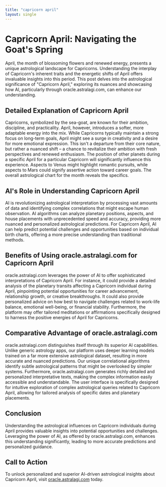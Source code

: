 ```yaml
---
title: "capricorn april"
layout: single
---
```


# Capricorn April: Navigating the Goat's Spring

April, the month of blossoming flowers and renewed energy, presents a unique astrological landscape for Capricorns.  Understanding the interplay of Capricorn's inherent traits and the energetic shifts of April offers invaluable insights into this period.  This post delves into the astrological significance of "Capricorn April," exploring its nuances and showcasing how AI, particularly through oracle.astralagi.com, can enhance our understanding.

## Detailed Explanation of Capricorn April

Capricorns, symbolized by the sea-goat, are known for their ambition, discipline, and practicality.  April, however, introduces a softer, more adaptable energy into the mix.  While Capricorns typically maintain a strong focus on long-term goals, April might see a surge in creativity and a desire for more emotional expression.  This isn't a departure from their core nature, but rather a nuanced shift – a chance to revitalize their ambition with fresh perspectives and renewed enthusiasm.  The position of other planets during a specific April for a particular Capricorn will significantly influence this experience.  Aspects to Venus might highlight romantic pursuits, while aspects to Mars could signify assertive action toward career goals.  The overall astrological chart for the month reveals the specifics.


## AI's Role in Understanding Capricorn April

AI is revolutionizing astrological interpretation by processing vast amounts of data and identifying complex correlations that might escape human observation.  AI algorithms can analyze planetary positions, aspects, and house placements with unprecedented speed and accuracy, providing more nuanced and personalized astrological predictions.  For Capricorn April, AI can help predict potential challenges and opportunities based on individual birth charts, offering a more precise understanding than traditional methods.


## Benefits of Using oracle.astralagi.com for Capricorn April

oracle.astralagi.com leverages the power of AI to offer sophisticated interpretations of Capricorn April. For instance,  it could provide a detailed analysis of the planetary transits affecting a Capricorn individual during April, pinpointing potential opportunities for career advancement, relationship growth, or creative breakthroughs. It could also provide personalized advice on how best to navigate challenges related to work-life balance, emotional well-being, or financial stability.  Furthermore, the platform may offer tailored meditations or affirmations specifically designed to harness the positive energies of April for Capricorns.


## Comparative Advantage of oracle.astralagi.com

oracle.astralagi.com distinguishes itself through its superior AI capabilities. Unlike generic astrology apps, our platform uses deeper learning models trained on a far more extensive astrological dataset, resulting in more accurate and nuanced predictions. Our unique correlational algorithms identify subtle astrological patterns that might be overlooked by simpler systems.  Furthermore, oracle.astralagi.com generates richly detailed and personalized interpretative texts, making the complex information easily accessible and understandable. The user interface is specifically designed for intuitive exploration of complex astrological queries related to Capricorn April, allowing for tailored analysis of specific dates and planetary placements.


## Conclusion

Understanding the astrological influences on Capricorn individuals during April provides valuable insights into potential opportunities and challenges.  Leveraging the power of AI, as offered by oracle.astralagi.com, enhances this understanding significantly, leading to more accurate predictions and personalized guidance.


## Call to Action

To unlock personalized and superior AI-driven astrological insights about Capricorn April, visit [oracle.astralagi.com](https://oracle.astralagi.com) today.